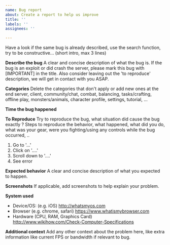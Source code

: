```yaml
---
name: Bug report
about: Create a report to help us improve
title: ''
labels: ''
assignees: ''

---
```

Have a look if the same bug is already described, use the search function, try to be constructive... (short intro, max 3 lines)

**Describe the bug**
A clear and concise description of what the bug is.
If the bug is an exploit or did crash the server, please mark this bug with [IMPORTANT] in the title. Also consider leaving out the 'to reproduce' description, we will get in contact with you ASAP.

**Categories**
Delete the categories that don't apply or add new ones at the end
server, client, community/chat, combat, balancing, tasks/crafting, offline play, monsters/animals, character profile, settings, tutorial, ...

**Time the bug happened**

**To Reproduce**
Try to reproduce the bug, what situation did cause the bug exactly ?
Steps to reproduce the behavior, what happened, what did you do, what was your gear, were you fighting/using any controls while the bug occurred, ..
1. Go to '...'
2. Click on '....'
3. Scroll down to '....'
4. See error


**Expected behavior**
A clear and concise description of what you expected to happen.

**Screenshots**
If applicable, add screenshots to help explain your problem.

**System used**
 - Device/OS: (e.g. iOS)
    http://whatsmyos.com
 - Browser (e.g. chrome, safari)
    https://www.whatismybrowser.com
 - Hardware (CPU, RAM, Graphics Card)     
    http://www.wikihow.com/Check-Computer-Specifications

**Additional context**
Add any other context about the problem here, like extra information like current FPS or bandwidth if relevant to bug.
